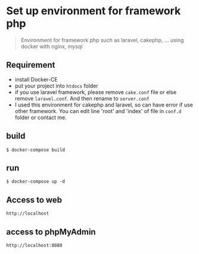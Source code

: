 # Set up environment for framework php
> Environment for framework php such as laravel, cakephp, ... using docker with nginx, mysql

## Requirement

- install Docker-CE
- put your project into `htdocs` folder
- if you use laravel framework, please remove `cake.conf` file or else remove `laravel.conf`. And then rename to `server.conf`
- I used this environment for cakephp and laravel, so can have error if use other framework. You can edit line 'root' and 'index' of file in `conf.d` folder or contact me.

## build

```
$ docker-compose build
```

## run

```
$ docker-compose up -d
```

## Access to web

```
http://localhost
```

## access to phpMyAdmin

```
http://localhost:8080
```
